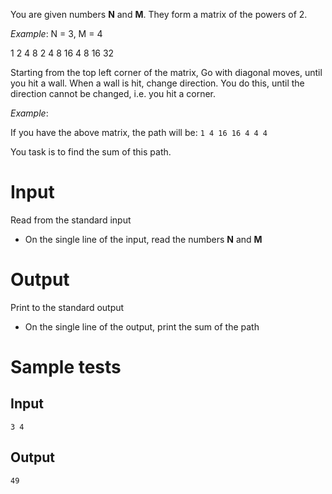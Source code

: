 You are given numbers **N** and **M**. They form a matrix of the powers of 2.

_Example_: N = 3, M = 4

1 2 4 8
2 4 8 16
4 8 16 32

Starting from the top left corner of the matrix, Go with diagonal moves, until you hit a wall. When a wall is hit, change direction. You do this, until the direction cannot be changed, i.e. you hit a corner.

_Example_:

If you have the above matrix, the path will be: `1 4 16 16 4 4 4`

You task is to find the sum of this path.

# Input

Read from the standard input

- On the single line of the input, read the numbers **N** and **M**

# Output

Print to the standard output

- On the single line of the output, print the sum of the path

# Sample tests

## Input

```
3 4
```

## Output

```
49
```
